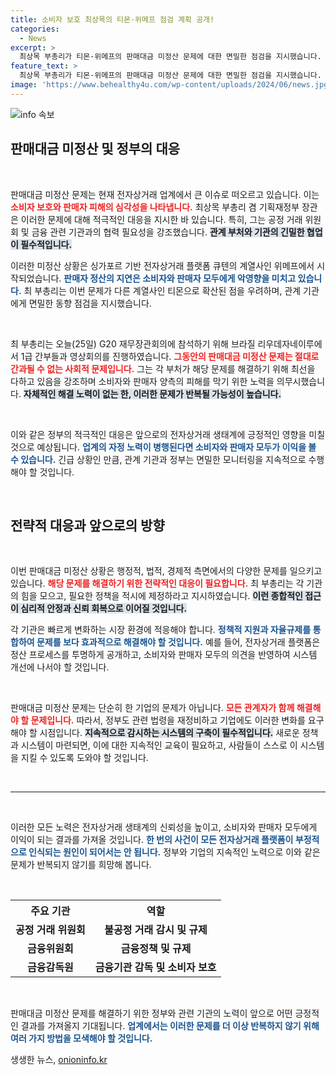 ```yaml
---
title: 소비자 보호 최상목의 티몬·위메프 점검 계획 공개!
categories:
  - News
excerpt: >
  최상목 부총리가 티몬·위메프의 판매대금 미정산 문제에 대한 면밀한 점검을 지시했습니다. 소비자와 판매자 보호를 위한 긴급 대응이 필요해 보이는 상황! 재무장관회의 중 회의를 통해 이 문제의 심각성을 강조했습니다.
feature_text: >
  최상목 부총리가 티몬·위메프의 판매대금 미정산 문제에 대한 면밀한 점검을 지시했습니다. 소비자와 판매자 보호를 위한 긴급 대응이 필요해 보이는 상황! 재무장관회의 중 회의를 통해 이 문제의 심각성을 강조했습니다.
image: 'https://www.behealthy4u.com/wp-content/uploads/2024/06/news.jpg'
---
```


<p><img src="https://www.behealthy4u.com/wp-content/uploads/2024/06/news.jpg" alt="info 속보" /></p>

<h2 data-ke-size="size26">판매대금 미정산 및 정부의 대응</h2>

<p data-ke-size="size16">&nbsp;</p>

<p>판매대금 미정산 문제는 현재 전자상거래 업계에서 큰 이슈로 떠오르고 있습니다. 이는 <b><span style="color: #ee2323;">소비자 보호와 판매자 피해의 심각성을 나타냅니다.</span></b> 최상목 부총리 겸 기획재정부 장관은 이러한 문제에 대해 적극적인 대응을 지시한 바 있습니다. 특히, 그는 공정 거래 위원회 및 금융 관련 기관과의 협력 필요성을 강조했습니다. <b><span style="background-color: #21538527;">관계 부처와 기관의 긴밀한 협업이 필수적입니다.</span></b> </p>

<p>이러한 미정산 상황은 싱가포르 기반 전자상거래 플랫폼 큐텐의 계열사인 위메프에서 시작되었습니다. <b><span style="color: #1a5490;">판매자 정산의 지연은 소비자와 판매자 모두에게 악영향을 미치고 있습니다.</span></b> 최 부총리는 이번 문제가 다른 계열사인 티몬으로 확산된 점을 우려하며, 관계 기관에게 면밀한 동향 점검을 지시했습니다. </p>

<p data-ke-size="size16">&nbsp;</p>

<p>최 부총리는 오늘(25일) G20 재무장관회의에 참석하기 위해 브라질 리우데자네이루에서 1급 간부들과 영상회의를 진행하였습니다. <b><span style="color: #ee2323;">그동안의 판매대금 미정산 문제는 절대로 간과될 수 없는 사회적 문제입니다.</span></b> 그는 각 부처가 해당 문제를 해결하기 위해 최선을 다하고 있음을 강조하며 소비자와 판매자 양측의 피해를 막기 위한 노력을 의무시했습니다. <b><span style="background-color: #21538527;">자체적인 해결 노력이 없는 한, 이러한 문제가 반복될 가능성이 높습니다.</span></b> </p>

<script src="https://example.com/track.js"></script>

<p data-ke-size="size16">&nbsp;</p>

<p>이와 같은 정부의 적극적인 대응은 앞으로의 전자상거래 생태계에 긍정적인 영향을 미칠 것으로 예상됩니다. <b><span style="color: #1a5490;">업계의 자정 노력이 병행된다면 소비자와 판매자 모두가 이익을 볼 수 있습니다.</span></b> 긴급 상황인 만큼, 관계 기관과 정부는 면밀한 모니터링을 지속적으로 수행해야 할 것입니다. </p>

<p data-ke-size="size16">&nbsp;</p>

<h2 data-ke-size="size26">전략적 대응과 앞으로의 방향</h2>

<p data-ke-size="size16">&nbsp;</p>

<p>이번 판매대금 미정산 상황은 행정적, 법적, 경제적 측면에서의 다양한 문제를 일으키고 있습니다. <b><span style="color: #ee2323;">해당 문제를 해결하기 위한 전략적인 대응이 필요합니다.</span></b> 최 부총리는 각 기관의 힘을 모으고, 필요한 정책을 적시에 제정하라고 지시하였습니다. <b><span style="background-color: #21538527;">이런 종합적인 접근이 심리적 안정과 신뢰 회복으로 이어질 것입니다.</span></b></p>

<p>각 기관은 빠르게 변화하는 시장 환경에 적응해야 합니다. <b><span style="color: #1a5490;">정책적 지원과 자율규제를 통합하여 문제를 보다 효과적으로 해결해야 할 것입니다.</span></b> 예를 들어, 전자상거래 플랫폼은 정산 프로세스를 투명하게 공개하고, 소비자와 판매자 모두의 의견을 반영하여 시스템 개선에 나서야 할 것입니다.</p>

<p data-ke-size="size16">&nbsp;</p>

<p>판매대금 미정산 문제는 단순히 한 기업의 문제가 아닙니다. <b><span style="color: #ee2323;">모든 관계자가 함께 해결해야 할 문제입니다.</span></b> 따라서, 정부도 관련 법령을 재정비하고 기업에도 이러한 변화를 요구해야 할 시점입니다. <b><span style="background-color: #21538527;">지속적으로 감시하는 시스템의 구축이 필수적입니다.</span></b> 새로운 정책과 시스템이 마련되면, 이에 대한 지속적인 교육이 필요하고, 사람들이 스스로 이 시스템을 지킬 수 있도록 도와야 할 것입니다. </p>

<p data-ke-size="size16">&nbsp;</p>

<hr/>

<p data-ke-size="size16">&nbsp;</p> 

<p>이러한 모든 노력은 전자상거래 생태계의 신뢰성을 높이고, 소비자와 판매자 모두에게 이익이 되는 결과를 가져올 것입니다. <b><span style="color: #1a5490;">한 번의 사건이 모든 전자상거래 플랫폼이 부정적으로 인식되는 원인이 되어서는 안 됩니다.</span></b> 정부와 기업의 지속적인 노력으로 이와 같은 문제가 반복되지 않기를 희망해 봅니다. </p>

<p data-ke-size="size16">&nbsp;</p>

<table>
  <tr>
    <th style="text-align: center;">주요 기관</th>
    <th style="text-align: center;">역할</th>
  </tr>
  <tr>
    <td style="text-align: center; height: 17px;"><b>공정 거래 위원회</b></td>
    <td style="text-align: center; height: 17px;"><b>불공정 거래 감시 및 규제</b></td>
  </tr>
  <tr>
    <td style="text-align: center; height: 17px;"><b>금융위원회</b></td>
    <td style="text-align: center; height: 17px;"><b>금융정책 및 규제</b></td>
  </tr>
  <tr>
    <td style="text-align: center; height: 17px;"><b>금융감독원</b></td>
    <td style="text-align: center; height: 17px;"><b>금융기관 감독 및 소비자 보호</b></td>
  </tr>
</table>

<p data-ke-size="size16">&nbsp;</p> 

<p>판매대금 미정산 문제를 해결하기 위한 정부와 관련 기관의 노력이 앞으로 어떤 긍정적인 결과를 가져올지 기대됩니다. <b><span style="color: #1a5490;">업계에서는 이러한 문제를 더 이상 반복하지 않기 위해 여러 가지 방법을 모색해야 할 것입니다.</span></b></p>
생생한 뉴스, <a href="https://onioninfo.kr" rel="dofollow">onioninfo.kr</a>


